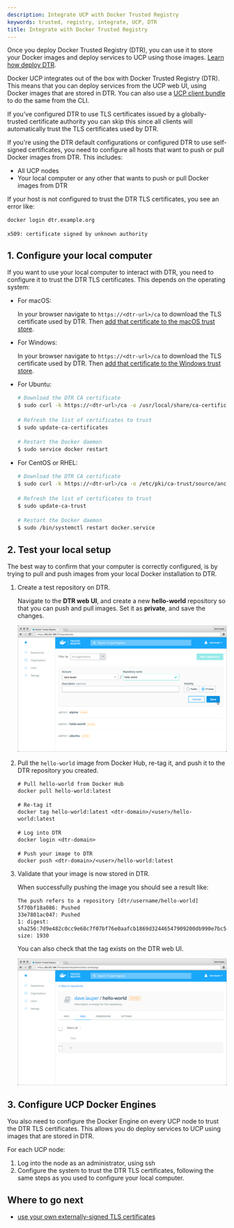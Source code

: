 ```yaml
---
description: Integrate UCP with Docker Trusted Registry
keywords: trusted, registry, integrate, UCP, DTR
title: Integrate with Docker Trusted Registry
---
```


Once you deploy Docker Trusted Registry (DTR), you can use it to store your Docker
images and deploy services to UCP using those images.
[Learn how deploy DTR](/datacenter/dtr/2.1/guides/install/index.md).

Docker UCP integrates out of the box with Docker Trusted Registry (DTR).
This means that you can deploy services from the UCP web UI, using Docker
images that are stored in DTR. You can also use a
[UCP client bundle](../access-ucp/cli-based-access.md) to do the same from the
CLI.

If you've configured DTR to use TLS certificates issued by a globally-trusted
certificate authority you can skip this since all clients will automatically
trust the TLS certificates used by DTR.

If you're using the DTR default configurations or configured DTR to use
self-signed certificates, you need to configure all hosts that want to push
or pull Docker images from DTR. This includes:

* All UCP nodes
* Your local computer or any other that wants to push or pull Docker images from DTR

If your host is not configured to trust the DTR TLS certificates, you see an
error like:

```none
docker login dtr.example.org

x509: certificate signed by unknown authority
```

## 1. Configure your local computer

If you want to use your local computer to interact with DTR, you need to
configure it to trust the DTR TLS certificates. This depends on the operating
system:

* For macOS:

  In your browser navigate to `https://<dtr-url>/ca` to download the TLS
  certificate used by DTR. Then
  [add that certificate to the macOS trust store](https://support.apple.com/kb/PH18677?locale=en_US).

* For Windows:

  In your browser navigate to `https://<dtr-url>/ca` to download the TLS
  certificate used by DTR. Then
  [add that certificate to the Windows trust store](https://technet.microsoft.com/en-us/library/cc754841(v=ws.11).aspx).

* For Ubuntu:

  ```bash
  # Download the DTR CA certificate
  $ sudo curl -k https://<dtr-url>/ca -o /usr/local/share/ca-certificates/<dtr-domain-name>.crt

  # Refresh the list of certificates to trust
  $ sudo update-ca-certificates

  # Restart the Docker daemon
  $ sudo service docker restart
  ```

* For CentOS or RHEL:

  ```bash
  # Download the DTR CA certificate
  $ sudo curl -k https://<dtr-url>/ca -o /etc/pki/ca-trust/source/anchors/<dtr-domain-name>.crt

  # Refresh the list of certificates to trust
  $ sudo update-ca-trust

  # Restart the Docker daemon
  $ sudo /bin/systemctl restart docker.service
  ```

## 2. Test your local setup

The best way to confirm that your computer is correctly configured, is by
trying to pull and push images from your local Docker installation to DTR.

1.  Create a test repository on DTR.

    Navigate to the **DTR web UI**, and create a new **hello-world** repository
    so that you can push and pull images. Set it as **private**, and save
    the changes.

    ![](../images/dtr-integration-1.png)

2.  Pull the `hello-world` image from Docker Hub, re-tag it, and push it to the
DTR repository you created.

    ```none
    # Pull hello-world from Docker Hub
    docker pull hello-world:latest

    # Re-tag it
    docker tag hello-world:latest <dtr-domain>/<user>/hello-world:latest

    # Log into DTR
    docker login <dtr-domain>

    # Push your image to DTR
    docker push <dtr-domain>/<user>/hello-world:latest
    ```

3.  Validate that your image is now stored in DTR.

    When successfully pushing the image you should see a result like:

    ```none
    The push refers to a repository [dtr/username/hello-world]
    5f70bf18a086: Pushed
    33e7801ac047: Pushed
    1: digest: sha256:7d9e482c0cc9e68c7f07bf76e0aafcb1869d32446547909200db990e7bc5461a size: 1930
    ```

    You can also check that the tag exists on the DTR web UI.

    ![](../images/dtr-integration-2.png)


## 3. Configure UCP Docker Engines

You also need to configure the Docker Engine on every UCP node to trust the
DTR TLS certificates. This allows you do deploy services to UCP using images
that are stored in DTR.

For each UCP node:

1.  Log into the node as an administrator, using ssh
2.  Configure the system to trust the DTR TLS certificates, following the same
steps as you used to configure your local computer.


## Where to go next

* [use your own externally-signed TLS certificates](index.md#customize-the-ucp-tls-certificates)
